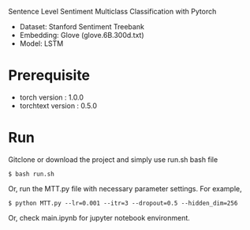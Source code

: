 Sentence Level Sentiment Multiclass Classification with Pytorch


* Dataset: Stanford Sentiment Treebank
* Embedding: Glove (glove.6B.300d.txt)
* Model: LSTM


# Prerequisite
* torch version : 1.0.0
* torchtext version : 0.5.0

# Run
Gitclone or download the project and simply use run.sh bash file 
```
$ bash run.sh

```
Or, run the MTT.py file with necessary parameter settings. For example,
```
$ python MTT.py --lr=0.001 --itr=3 --dropout=0.5 --hidden_dim=256
```
Or, check main.ipynb for jupyter notebook environment.
